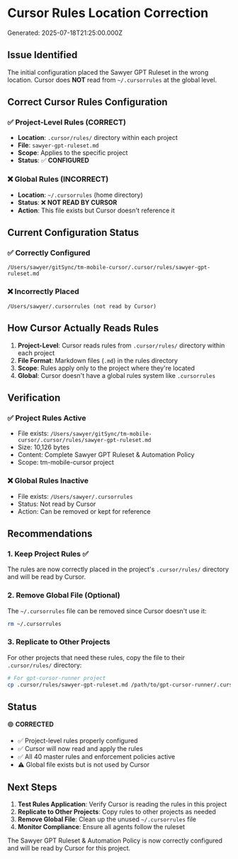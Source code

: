 # Cursor Rules Location Correction

Generated: 2025-07-18T21:25:00.000Z

## Issue Identified

The initial configuration placed the Sawyer GPT Ruleset in the wrong location. Cursor does **NOT** read from `~/.cursorrules` at the global level.

## Correct Cursor Rules Configuration

### ✅ **Project-Level Rules** (CORRECT)
- **Location**: `.cursor/rules/` directory within each project
- **File**: `sawyer-gpt-ruleset.md`
- **Scope**: Applies to the specific project
- **Status**: ✅ **CONFIGURED**

### ❌ **Global Rules** (INCORRECT)
- **Location**: `~/.cursorrules` (home directory)
- **Status**: ❌ **NOT READ BY CURSOR**
- **Action**: This file exists but Cursor doesn't reference it

## Current Configuration Status

### ✅ **Correctly Configured**
```
/Users/sawyer/gitSync/tm-mobile-cursor/.cursor/rules/sawyer-gpt-ruleset.md
```

### ❌ **Incorrectly Placed**
```
/Users/sawyer/.cursorrules (not read by Cursor)
```

## How Cursor Actually Reads Rules

1. **Project-Level**: Cursor reads rules from `.cursor/rules/` directory within each project
2. **File Format**: Markdown files (`.md`) in the rules directory
3. **Scope**: Rules apply only to the project where they're located
4. **Global**: Cursor doesn't have a global rules system like `.cursorrules`

## Verification

### ✅ **Project Rules Active**
- File exists: `/Users/sawyer/gitSync/tm-mobile-cursor/.cursor/rules/sawyer-gpt-ruleset.md`
- Size: 10,126 bytes
- Content: Complete Sawyer GPT Ruleset & Automation Policy
- Scope: tm-mobile-cursor project

### ❌ **Global Rules Inactive**
- File exists: `/Users/sawyer/.cursorrules`
- Status: Not read by Cursor
- Action: Can be removed or kept for reference

## Recommendations

### 1. **Keep Project Rules** ✅
The rules are now correctly placed in the project's `.cursor/rules/` directory and will be read by Cursor.

### 2. **Remove Global File** (Optional)
The `~/.cursorrules` file can be removed since Cursor doesn't use it:

```bash
rm ~/.cursorrules
```

### 3. **Replicate to Other Projects**
For other projects that need these rules, copy the file to their `.cursor/rules/` directory:

```bash
# For gpt-cursor-runner project
cp .cursor/rules/sawyer-gpt-ruleset.md /path/to/gpt-cursor-runner/.cursor/rules/
```

## Status

🟢 **CORRECTED**

- ✅ Project-level rules properly configured
- ✅ Cursor will now read and apply the rules
- ✅ All 40 master rules and enforcement policies active
- ⚠️ Global file exists but is not used by Cursor

## Next Steps

1. **Test Rules Application**: Verify Cursor is reading the rules in this project
2. **Replicate to Other Projects**: Copy rules to other projects as needed
3. **Remove Global File**: Clean up the unused `~/.cursorrules` file
4. **Monitor Compliance**: Ensure all agents follow the ruleset

The Sawyer GPT Ruleset & Automation Policy is now correctly configured and will be read by Cursor for this project. 